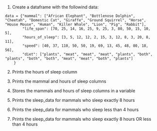 1. Create a dataframe with the followind data:

```
data = {"mammal": ["African Elephant", "Bottlenose Dolphin", "Cheetah", "Domestic Cat", "Giraffe", "Ground Squirrel", "Horse", "House Mouse", "Human", "Killer Whale", "Lion", "Pig", "Rabbit"],
        "life_span": [70, 25, 14, 16, 25, 9, 25, 3, 80, 50, 15, 10, 5],
        "hours_of_sleep": [3, 5, 12, 12, 2, 15, 3, 12, 8, 3, 20, 8, 11],
        "speed": [40, 37, 110, 50, 50, 19, 69, 13, 45, 48, 80, 18, 56],
        "diet": ["plants", "meat", "meat", "meat", "plants", "both", "plants", "both", "both", "meat", "meat", "both", "plants"]
    }
```

2. Prints the hours of sleep column


3. Prints the mammal and hours of sleep columns

4. Stores the mammals and hours of sleep columns in a variable

5. Prints the sleep_data for mammals who sleep exactly 8 hours

6. Prints the sleep_data for mammals who sleep less than 4 hours

7. Prints the sleep_data for mammals who sleep exactly 8 hours OR less than 4 hours
